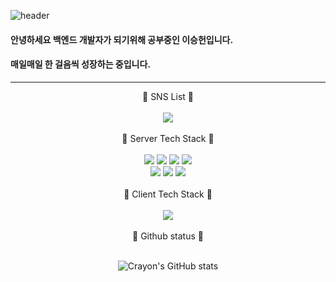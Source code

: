 ![header](https://capsule-render.vercel.app/api?type=waving&color=gradient&height=200&section=header&text=Welcome&fontSize=90&fontColor=ffffff&desc=Crayon's%20Github&descAlign=70.&descAlignY=70)
<br>
#### 안녕하세요 백엔드 개발자가 되기위해 공부중인 이승헌입니다.<br>
#### 매일매일 한 걸음씩 성장하는 중입니다.
---

<div align="center">
  🎃 SNS List 🎃
</div>
<br>
<div align="center" width=60% margin-top="30px">
  <a href="https://velog.io/@lsh328328" target="_blank"><img src="https://img.shields.io/badge/velog-2bc38b?style=flat-square&logo=velog&logoColor=white"/></a>
</div>
<br>
<div align="center">
  🐬 Server Tech Stack 🐬
</div>
<br>
<div align="center" width=60% margin-top="30px">
  <img src="https://img.shields.io/badge/Go-00ADD8?style=flat-square&logo=go&logoColor=white"/>
  <img src="https://img.shields.io/badge/JAVA-007396?style=flat-square&logo=java&logoColor=white">
  <img src="https://img.shields.io/badge/Javascript-F7DF1E?style=flat-square&logo=javascript&logoColor=white"/>
  <img src="https://img.shields.io/badge/Typescript-3178C6?style=flat-square&logo=typescript&logoColor=white"/>
  <br>
  <img src="https://img.shields.io/badge/MySQL-4479A1?style=flat-square&logo=mysql&logoColor=white"/>
  <img src="https://img.shields.io/badge/Firebase-FFCA28?style=flat-square&logo=firebase&logoColor=white"/>
  <img src="https://img.shields.io/badge/Docker-2496ED?style=flat-square&logo=docker&logoColor=white"/>
</div>
<br>

<div align="center">
  👾 Client Tech Stack 👾
</div>
<br>
<div align="center" width=60% margin-top="30px">
  <img src="https://img.shields.io/badge/Swift-C32532?style=flat-square&logo=swift&logoColor=white"/>
</div>
<br>

<div align="center">
  🐳 Github status 🐳
</div>
<br>

<div align=center>
  
![Crayon's GitHub stats](https://github-readme-stats.vercel.app/api?username=lsh328328&show_icons=true&theme=radical)
